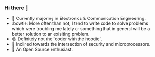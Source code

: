 ### Hi there 👋



- :telescope: Currently majoring in Electronics & Communication Engineering.
- :bowtie: More often than not, I tend to write code to solve problems which were troubling me lately or something that in general will be a better solution to an exisiting problem.
- :wink: Definitely not the “coder with the hoodie”. 
- :office: Inclined towards the intersection of security and microprocessors.
- :dancers: An Open Source enthusiast.


